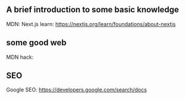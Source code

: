 ## A brief introduction to some basic knowledge
MDN:
Next.js learn: https://nextjs.org/learn/foundations/about-nextjs

## some good web
MDN hack:

## SEO
Google SEO: https://developers.google.com/search/docs